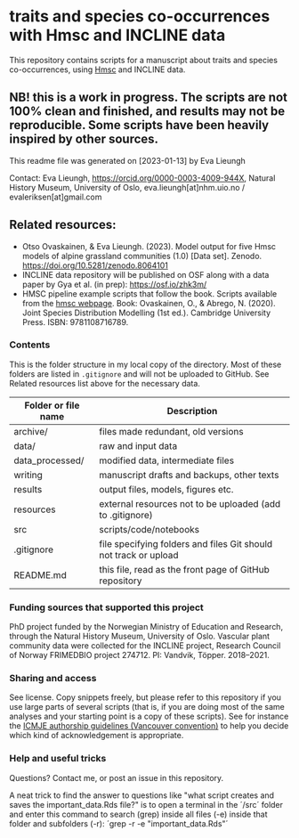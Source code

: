 # traits and species co-occurrences with Hmsc and INCLINE data

This repository contains scripts for a manuscript about traits and species co-occurrences, using [Hmsc](https://www.helsinki.fi/en/researchgroups/statistical-ecology/software/hmsc) and INCLINE data. 

## NB! this is a work in progress. The scripts are not 100% clean and finished, and results may not be reproducible. Some scripts have been heavily inspired by other sources.

This readme file was generated on [2023-01-13] by Eva Lieungh

Contact:
Eva Lieungh,
https://orcid.org/0000-0003-4009-944X,
Natural History Museum, University of Oslo,
eva.lieungh[at]nhm.uio.no /
evaleriksen[at]gmail.com

## Related resources:

- Otso Ovaskainen, & Eva Lieungh. (2023). Model output for five Hmsc models of alpine grassland communities (1.0) [Data set]. Zenodo. <https://doi.org/10.5281/zenodo.8064101>
- INCLINE data repository will be published on OSF along with a data paper by Gya et al. (in prep): https://osf.io/zhk3m/ 
- HMSC pipeline example scripts that follow the book. Scripts available from the [hmsc webpage](https://www.helsinki.fi/en/researchgroups/statistical-ecology/software/hmsc). Book: Ovaskainen, O., & Abrego, N. (2020). Joint Species Distribution Modelling (1st ed.). Cambridge University Press. ISBN: 9781108716789.

### Contents

This is the folder structure in my local copy of the directory. Most of these folders are listed in `.gitignore` and will not be uploaded to GitHub. See Related resources list above for the necessary data.

| Folder or file name | Description       |
| ------------------- | ----------- |
| archive/ | files made redundant, old versions | 
| data/ | raw and input data |
| data_processed/ | modified data, intermediate files |
| writing | manuscript drafts and backups, other texts |
| results | output files, models, figures etc. |
| resources | external resources not to be uploaded (add to .gitignore) |
| src   | scripts/code/notebooks |
| .gitignore | file specifying folders and files Git should not track or upload |
| README.md | this file, read as the front page of GitHub repository |

### Funding sources that supported this project

PhD project funded by the Norwegian Ministry of Education and Research, through the Natural History Museum, University of Oslo. Vascular plant community data were collected for the INCLINE project, Research Council of Norway FRIMEDBIO project 274712. PI: Vandvik, Töpper. 2018–2021. 

### Sharing and access

See license. Copy snippets freely, but please refer to this repository if you use large parts of several scripts (that is, if you are doing most of the same analyses and your starting point is a copy of these scripts). See for instance the [ICMJE authorship guidelines (Vancouver convention)](https://www.icmje.org/recommendations/browse/roles-and-responsibilities/defining-the-role-of-authors-and-contributors.html) to help you decide which kind of acknowledgement is appropriate. 

### Help and useful tricks

Questions? Contact me, or post an issue in this repository. 

A neat trick to find the answer to questions like "what script creates and saves the important_data.Rds file?" is to open a terminal in the ´/src´ folder and enter this command to search (grep) inside all files (-e) inside that folder and subfolders (-r): ´grep -r -e "important_data.Rds"´
